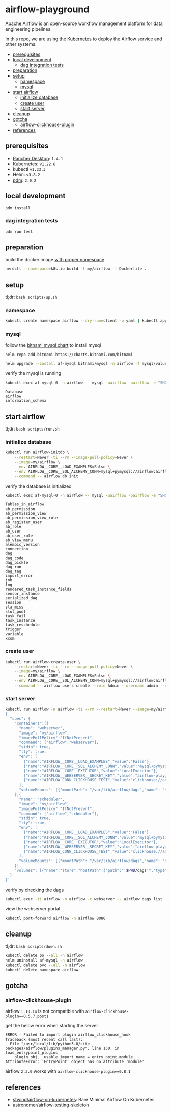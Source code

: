 # airflow-playground <!-- omit in toc -->

[Apache Airflow](https://airflow.apache.org) is an open-source workflow management platform for data engineering pipelines.

In this repo, we are using the [Kubernetes](https://kubernetes.io/) to deploy the Airflow service and other systems.

- [prerequisites](#prerequisites)
- [local development](#local-development)
  - [dag integration tests](#dag-integration-tests)
- [preparation](#preparation)
- [setup](#setup)
  - [namespace](#namespace)
  - [mysql](#mysql)
- [start airflow](#start-airflow)
  - [initialize database](#initialize-database)
  - [create user](#create-user)
  - [start server](#start-server)
- [cleanup](#cleanup)
- [gotcha](#gotcha)
  - [airflow-clickhouse-plugin](#airflow-clickhouse-plugin)
- [references](#references)

## prerequisites
- [Rancher Desktop](https://github.com/rancher-sandbox/rancher-desktop): `1.4.1`
- Kubernetes: `v1.22.6`
- kubectl `v1.23.3`
- Helm: `v3.8.2`
- [pdm](https://github.com/pdm-project/pdm): `2.0.2`

## local development

```sh
pdm install
```

### dag integration tests

```sh
pdm run test
```

## preparation

build the docker image [with proper namespace](https://github.com/rancher-sandbox/rancher-desktop/issues/952#issuecomment-1049434115)

```sh
nerdctl --namespace=k8s.io build -t my/airflow -f Dockerfile .
```

## setup

tl;dr: `bash scripts/up.sh`

### namespace
```sh
kubectl create namespace airflow --dry-run=client -o yaml | kubectl apply -f -
```

### mysql

follow the [bitnami mysql chart](https://github.com/bitnami/charts/tree/master/bitnami/mysql) to install mysql

```sh
helm repo add bitnami https://charts.bitnami.com/bitnami
```

```sh
helm upgrade --install af-mysql bitnami/mysql -n airflow -f mysql/values.yaml
```

verify the mysql is running

```sh
kubectl exec af-mysql-0 -n airflow -- mysql -uairflow -pairflow -e "SHOW DATABASES"
```

```
Database
airflow
information_schema
```

## start airflow

tl;dr: `bash scripts/run.sh`

### initialize database

```sh
kubectl run airflow-initdb \
    --restart=Never -ti --rm --image-pull-policy=Never \
    --image=my/airflow \
    --env AIRFLOW__CORE__LOAD_EXAMPLES=False \
    --env AIRFLOW__CORE__SQL_ALCHEMY_CONN=mysql+pymysql://airflow:airflow@af-mysql.airflow/airflow \
    --command -- airflow db init
```

verify the database is initialized

```sh
kubectl exec af-mysql-0 -n airflow -- mysql -uairflow -pairflow -e "SHOW TABLES IN airflow"
```

```
Tables_in_airflow
ab_permission
ab_permission_view
ab_permission_view_role
ab_register_user
ab_role
ab_user
ab_user_role
ab_view_menu
alembic_version
connection
dag
dag_code
dag_pickle
dag_run
dag_tag
import_error
job
log
rendered_task_instance_fields
sensor_instance
serialized_dag
session
sla_miss
slot_pool
task_fail
task_instance
task_reschedule
trigger
variable
xcom
```

### create user

```sh
kubectl run airflow-create-user \
    --restart=Never -ti --rm --image-pull-policy=Never \
    --image=my/airflow \
    --env AIRFLOW__CORE__LOAD_EXAMPLES=False \
    --env AIRFLOW__CORE__SQL_ALCHEMY_CONN=mysql+pymysql://airflow:airflow@af-mysql.airflow/airflow \
    --command -- airflow users create --role Admin --username admin --email admin --firstname admin --lastname admin --password admin
```

### start server

```sh
kubectl run airflow -n airflow -ti --rm --restart=Never --image=my/airflow --overrides='
{
  "spec": {
    "containers":[{
      "name": "webserver",
      "image": "my/airflow",
      "imagePullPolicy":"IfNotPresent",
      "command": ["airflow","webserver"],
      "stdin": true,
      "tty": true,
      "env": [
        {"name":"AIRFLOW__CORE__LOAD_EXAMPLES","value":"False"},
        {"name":"AIRFLOW__CORE__SQL_ALCHEMY_CONN","value":"mysql+pymysql://airflow:airflow@af-mysql.airflow/airflow"}, 
        {"name":"AIRFLOW__CORE__EXECUTOR","value":"LocalExecutor"},
        {"name":"AIRFLOW__WEBSERVER__SECRET_KEY","value":"airflow-playground"},
        {"name":"AIRFLOW_CONN_CLICKHOUSE_TEST","value":"clickhouse://analytics:admin@clickhouse-repl-05.chns:9000/test"}
      ],
      "volumeMounts": [{"mountPath": "/var/lib/airflow/dags","name": "store"}]
    },{
      "name": "scheduler",
      "image": "my/airflow",
      "imagePullPolicy":"IfNotPresent",
      "command": ["airflow","scheduler"],
      "stdin": true,
      "tty": true,
      "env": [
        {"name":"AIRFLOW__CORE__LOAD_EXAMPLES","value":"False"},
        {"name":"AIRFLOW__CORE__SQL_ALCHEMY_CONN","value":"mysql+pymysql://airflow:airflow@af-mysql.airflow/airflow"}, 
        {"name":"AIRFLOW__CORE__EXECUTOR","value":"LocalExecutor"},
        {"name":"AIRFLOW__WEBSERVER__SECRET_KEY","value":"airflow-playground"},
        {"name":"AIRFLOW_CONN_CLICKHOUSE_TEST","value":"clickhouse://analytics:admin@clickhouse-repl-05.chns:9000/test"}
      ],
      "volumeMounts": [{"mountPath": "/var/lib/airflow/dags","name": "store"}]
    }],
    "volumes": [{"name":"store","hostPath":{"path":"'$PWD/dags'","type":"Directory"}}]
  }
}'
```

verify by checking the dags

```sh
kubectl exec -ti airflow -n airflow -c webserver -- airflow dags list
```

view the webserver portal

```sh
kubectl port-forward airflow -n airflow 8080
```

## cleanup

tl;dr: `bash scripts/down.sh`

```sh
kubectl delete po --all -n airflow
helm uninstall af-mysql -n airflow
kubectl delete pvc --all -n airflow
kubectl delete namespace airflow
```

## gotcha

### airflow-clickhouse-plugin

airflow `1.10.14` is not compatible with `airflow-clickhouse-plugin==0.5.7.post1`

get the below error when starting the server

```
ERROR - Failed to import plugin airflow_clickhouse_hook
Traceback (most recent call last):
  File "/usr/local/lib/python3.8/site-packages/airflow/plugins_manager.py", line 150, in load_entrypoint_plugins
    plugin_obj.__usable_import_name = entry_point.module
AttributeError: 'EntryPoint' object has no attribute 'module'
```

airflow `2.3.0` works with `airflow-clickhouse-plugin==0.8.1`

## references

- [stwind/airflow-on-kubernetes](https://github.com/stwind/airflow-on-kubernetes): Bare Minimal Airflow On Kubernetes
- [astronomer/airflow-testing-skeleton](https://github.com/astronomer/airflow-testing-skeleton)